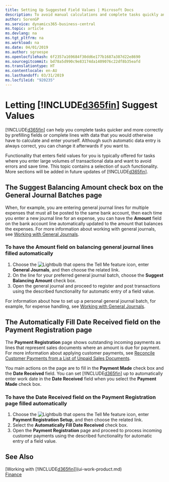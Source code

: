 ```yaml
---
title: Setting Up Suggested Field Values | Microsoft Docs
description: To avoid manual calculations and complete tasks quickly and accurately, you can set up automatic data entry so that Business Central fills in selected fields.
author: SorenGP
ms.service: dynamics365-business-central
ms.topic: article
ms.devlang: na
ms.tgt_pltfrm: na
ms.workload: na
ms.date: 04/01/2019
ms.author: sgroespe
ms.openlocfilehash: 6f2357a169684f30dd6e177b1687a387d22e8690
ms.sourcegitcommit: bd78a5d990c9e83174da1409076c22df8b35eafd
ms.translationtype: HT
ms.contentlocale: en-AU
ms.lasthandoff: 03/31/2019
ms.locfileid: "920235"
---
```

# <a name="letting-included365finincludesd365finmdmd-suggest-values"></a>Letting [!INCLUDE[d365fin](includes/d365fin_md.md)] Suggest Values
[!INCLUDE[d365fin](includes/d365fin_md.md)] can help you complete tasks quicker and more correctly by prefilling fields or complete lines with data that you would otherwise have to calculate and enter yourself. Although such automatic data entry is always correct, you can change it afterwards if you want to.

Functionality that enters field values for you is typically offered for tasks where you enter large volumes of transactional data and want to avoid errors and save time. This topic contains a selection of such functionality. More sections will be added in future updates of [!INCLUDE[d365fin](includes/d365fin_md.md)].

## <a name="the-suggest-balancing-amount-check-box-on-the-general-journal-batches-page"></a>The **Suggest Balancing Amount** check box on the **General Journal Batches** page
When, for example, you are entering general journal lines for multiple expenses that must all be posted to the same bank account, then each time you enter a new journal line for an expense, you can have the **Amount** field on the bank account line automatically updated to the amount that balances the expenses. For more information about working with general journals, see [Working with General Journals](ui-work-general-journals.md).

### <a name="to-have-the-amount-field-on-balancing-general-journal-lines-filled-automatically"></a>To have the **Amount** field on balancing general journal lines filled automatically
1. Choose the ![Lightbulb that opens the Tell Me feature](media/ui-search/search_small.png "Tell me what you want to do") icon, enter **General Journals**, and then choose the related link.
2. On the line for your preferred general journal batch, choose the **Suggest Balancing Amount** check box.
3. Open the general journal and proceed to register and post transactions using the described functionality for automatic entry of a field value.       

For information about how to set up a personal general journal batch, for example, for expense handling, see [Working with General Journals](ui-work-general-journals.md).

## <a name="the-automatically-fill-date-received-field-on-the-payment-registration-page"></a>The **Automatically Fill Date Received** field on the **Payment Registration** page
The **Payment Registration** page shows outstanding incoming payments as lines that represent sales documents where an amount is due for payment. For more information about applying customer payments, see [Reconcile Customer Payments from a List of Unpaid Sales Documents](receivables-how-reconcile-customer-payments-list-unpaid-sales-documents.md).

You main actions on the page are to fill in the **Payment Made** check box and the **Date Received** field. You can set [!INCLUDE[d365fin](includes/d365fin_md.md)] up to automatically enter work date in the **Date Received** field when you select the **Payment Made** check box.

### <a name="to-have-the-date-received-field-on-the-payment-registration-page-filled-automatically"></a>To have the **Date Received** field on the **Payment Registration** page filled automatically
1. Choose the ![Lightbulb that opens the Tell Me feature](media/ui-search/search_small.png "Tell me what you want to do") icon, enter **Payment Registration Setup**, and then choose the related link.
2. Select the **Automatically Fill Date Received** check box.
3. Open the **Payment Registration** page and proceed to process incoming customer payments using the described functionality for automatic entry of a field value.

## <a name="see-also"></a>See Also
[Working with [!INCLUDE[d365fin](includes/d365fin_md.md)]](ui-work-product.md)  
[Finance](finance.md)
